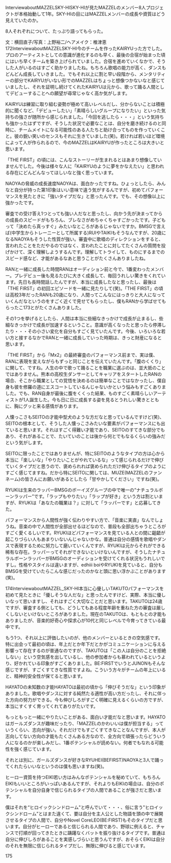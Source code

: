 InterviewaboutMAZZELSKY-HISKY-HIが見たMAZZELのメンバー8人プロジェクトが本格始動して1年。SKY-HIの目にはMAZZELメンバーの成長や資質はどう見えていたのか。
8人それぞれについて、たっぷり語ってもらった。
文：横田直子/写真：上野裕二/ヘアメイク：椎津恵172InterviewaboutMAZZELSKY-HI今のチームを作ったKAIRYUった方でした。プロのアーティストとしての意識が進化するのも早く、最後の合宿が始まった頃にはいち早くチームを築き上げられていました。合宿を進めていくなかで、そうした人がいるのはすごく助かりましたね。もちろん歌唱の能力が高く、ダンスもどんどん成長していきました。でもそれ以上に割と早い段階から、メンタリティーの部分でKAIRYUがいない形でのMAZZELはちょっと想像つかないなと感じていましたし、それを証明し続けてくれたKAIRYUは元から、歌って踊る人間としてデビューすることへの願望が尋常じゃなく高か気がします。
KAIRYUは練習に取り組む姿勢が極めて高いレベルだし、分からないことは積極的に聞くなど、「デビューしたい」「素晴らしいグループになりたい」といった気持ちの強さが随所から感じられました。「今回を逃したら・・・」という気持ちも強かったはずですが、そうした状況で必要なことは、自分を磨き続けるのと同時に、チームメイトになる可能性のある人たちと助け合ってものを作っていくこと。彼の鋭い笑いのセンスもそれに生きていました(笑)。若ければ若いほど環境によって人が作られるので、今のMAZZELはKAIRYUが作ったところは大きいと思います。
「THE FIRST」の頃には、こんなストーリーが生まれるとはあまり想像していませんでした。今後は様々な人に「KAIRYUのように夢をかなえたい」と思われる存在にどんどんなってほしいなと強く思っています。
NAOYAの脅威の成長速度NAOYAは、面白かったですね。ひょっとしたら、みんなと自分が持った第1印象はいい意味で違う気がするんですが、初めてパフォーマンスを見たときに「強いタイプだな」と思ったんです。でも、その想像以上に強かったです。
審査での受け答え1つとっても強い人だなと思ったし、向かう先が決まってからの成長のスピードがもちろん、ブレなさがめちゃくちゃすごかったです。子どもって「決めたら真っすぐ」みたいなところがあるじゃないですか。BMSGで言えば(中学生からトレーニーとして所属する)RUIやTAIKIもそうなんですが、20歳になるNAOYAもそうした性質が強い。審査中に歌唱のディレクションをすると、言われたことをただやるのではなく、言われたことに対してたくさんの質問を投げかけて、深く理解しようするんです。理解してトライして、ものにするまでのスピード感など、才能があるなあと思うことがたくさんありましたね。
RANと一緒に成長した時間RANはオーディション前と今で、1番変わったメンバー。プレデビュー後も見るたびに大きく成長して、毎回うれしい驚きをくれています。先日も長時間話したんですが、本当に成長したなと思ったし、最後は「THE FIRST」の初回エピソードを一緒に見たりして(笑)。「THE FIRST」の頃は高校3年だったRANも20歳になり、人間ってこんなにはっきりと大人になっていくんだなというのをすごく近くで見せてもらったし、僕もRANから学ばせてもらったこ173とがたくさんありました。
その1つを挙げるとしたら、人間は本当に些細なきっかけで成長が止まるし、些細なきっかけで成長が加速するということ。意識が高くなったと思ったら停滞したり・・・その小さい変化を自分もすごく見ていたんです。今後、いろいろな若い方と接するなかでRANと一緒に成長していった時期は、きっと財産になると思います。
「THE FIRST」から「Mx2」の最終審査のパフォーマンス前まで、実は僕、RANに表現を変えながらもずっと同じことを伝えていたんです。「腹のくくり」に関して、ですね。人生の中で歌って踊ることを職業に選ぶのは、並大抵のことではありません。熊本の高校生ダンサーとしてキャリアをスタートしたRANの場合、そこから職業としての覚悟を決めるのは簡単なことではなかったし、僕自身も彼を修羅の道にエスコートしているんじゃないかという悩みもすごくありました。でも、RAN自身が最後に腹をくくった結果、ものすごく素晴らしいアーティストが1人誕生した。今も日に日に成長する姿を見るとうれしい驚きとともに、胸にグッと来る感情があります。
人懐っこさもSEITOの才能中型犬のような方だなと思っているんですけど(笑)、SEITOの根本として、そうした人懐っこさみたいな要素がパフォーマンスにも出ていると思います。それはすごく得難い才能であり、SEITOのすてきな部分でもあり、それがあることで、たいていのことは後から何とでもなるくらいの強みだという気がします。
SEITOに限ったことではありませんが、特にSEITOのようなタイプの方は心から本当に「楽しいな」「やりたいことがやれているな」って感じられるだけで伸びていくタイプだと思うので、褒められれば褒められただけ伸びるタイプのようにすごく感じてますね。だから特にSEITOに関しては、MUZE(MAZZELのファンネーム)の皆さんにお願いがあるとしたら「甘やかしてください」ですね(笑)。
RYUKIは生来のラッパーBMSGのボーイズグループの中で唯一の“ナチュラルボーンラッパー”です。「ラップもやりたい」「ラップが好き」という方は割といますが、RYUKIは「あなたの職業は？」に対して「ラッパーです」と応募してきた。
パフォーマンスから人間性が強く伝わりやすい方で、「音楽に実直」なんでしょうね。音楽の中で人間性が全部出せるほどなので、普段も全部出ちゃうところがすごく愛くるしいです。RYUKIほどパフォーマンスを見ている人との間に齟齬が起こりづらい人もあまりいないんじゃないかな。普通は自分の感情を歌唱やダンスで表現するために努力して磨いていくんですが、RYUKIは元からそれができる稀有な存在。ラッパーってそれができないといけないんですが、そうしたナチュラルボーンラッパーがBMSGのオーディションを受けてくれる状況もうれしいですし。性格やスタイルは違いますが、edhiii boiやRYUKIを見ていると、自分もBMSGを受けていたらこんな感じだったのかなと頭に思い浮かぶことがあります(笑)。
174InterviewaboutMAZZEL_SKY-HI本当に心優しいTAKUTOパフォーマンスを初めて見たときに「優しそうな人だな」と思ったんですけど、実際、本当に優しいなって思いますし、それはすごく大切なことだと思います。TAKUTOは24歳ですが、審査する側としても、どうしてもある程度年齢を重ねた方の審査は厳しくしないといけないところがありました。現在のTAKUTOは、もともとの才能もありましたが、音楽的好奇心や探求心が10代と同じレベルで今育ってきている最中です。
もう1つ、それ以上に評価したいのが、他のメンバーといるときの空気感です。特に出会って最初の頃は、年上だとか年下だとかがコミュニケーションに与える影響って存在するのが普通なのですが、TAKUTOは「この人は自分のことを拒絶しない」という空気感を出しているし、他の参加者からも慕われているというより、好かれている印象がすごくありました。BE:FIRSTでいうとJUNONもそんな感じですが、すごくすてきな性質ですよね。こういう方々がチームの年上にいると、精神的安全性が保てると思います。
HAYATOの未知数の才能HAYATOは最初の頃から「伸びそうだな」という印象がありました。歌唱やダンスに対する純然たる適性が高い方だったし、それに伴った方向の努力ができる。今も伸びしろがすごく明確に見えるくらいの方ですが、本当にすくすく育ってくれてありがたいです。
もっともっと一緒にやりたいことがある、面白い才能だなと思います。HAYATOはガールズダンスが趣味だったり、「MAZZELのかわいいは僕が担当する」っていうくらい、志向が強い。それだけでもすごくすてきなことなんですが、本人が志向してない方向の才能もたくさんある方なので、全方向で頑張ったらどういう人になるのかが楽しみだし、1番ポテンシャルが読めない。何者でもなれる可能性を強く感じています。
それとは別に、ガールズダンスが好きなRYUHEI(BEFIRST)NAOYAと3人で踊ってくれたらいいなというのは僕も思いますね(笑)。
ヒーロー資質を持つEIKI若い方はみんなポテンシャルを秘めていて、もちろんEIKIもいいところがいっぱいあるんですが、それよりもEIKIの場合は、自分のポテンシャルを自分自身で信じられるタイプの人間であることが強さだと思います。
僕はそれを“ヒロイックシンドローム"と呼んでいて・・・、俗に言う"ヒロイックシンドローム”とはまた違くて、要は自分を主人公とした物語を頭の中で展開させるタイプの人間で、自分やNovel CoreLEO(BE:FIRST)もそのタイプだと思います。自分がヒーローであると信じられる人間であり、野球に例えると、チャンスで打順が回ってきたときに躊躇なくバットを振り抜けるタイプです。普通は自分に伸びしろがあることを実感しづらいと思うんですが、おそらくEIKIは自分のそれを無限に信じられるタイプだし、無限に伸びると感じています。
175
